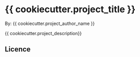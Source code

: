 # {{ cookiecutter.project_title }}

By: {{ cookiecutter.project_author_name }}

{{ cookiecutter.project_description}}

## Licence